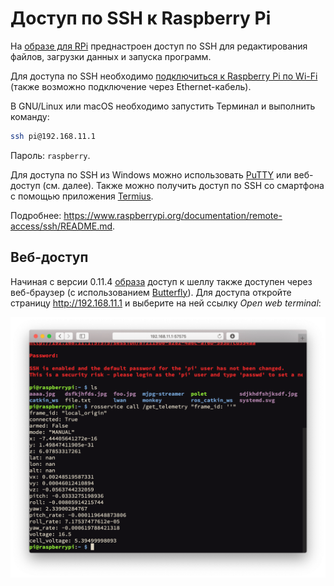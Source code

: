 # Доступ по SSH к Raspberry Pi

На [образе для RPi](image.md) преднастроен доступ по SSH для редактирования файлов, загрузки данных и запуска программ.

Для доступа по SSH необходимо [подключиться к Raspberry Pi по Wi-Fi](wifi.md) (также возможно подключение через Ethernet-кабель).

В GNU/Linux или macOS необходимо запустить Терминал и выполнить команду:

```bash
ssh pi@192.168.11.1
```

Пароль: ``raspberry``.

Для доступа по SSH из Windows можно использовать [PuTTY](https://www.chiark.greenend.org.uk/~sgtatham/putty/latest.html) или веб-доступ (см. далее). Также можно получить доступ по SSH со смартфона с помощью приложения [Termius](https://www.termius.com).

Подробнее: https://www.raspberrypi.org/documentation/remote-access/ssh/README.md.

## Веб-доступ

Начиная с версии 0.11.4 [образа](image.md) доступ к шеллу также доступен через веб-браузер (с использованием [Butterfly](https://github.com/paradoxxxzero/butterfly)). Для доступа откройте страницу http://192.168.11.1 и выберите на ней ссылку *Open web terminal*:

<img src="../assets/butterfly.png">
